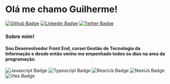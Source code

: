 # Olá me chamo Guilherme! 

[![Github Badge](https://img.shields.io/badge/-Github-000?style=flat-square&logo=Github&logoColor=white&link=https://github.com/guisantanaa)](https://github.com/guisantanaa)
[![Linkedin Badge](https://img.shields.io/badge/-LinkedIn-blue?style=flat-square&logo=Linkedin&logoColor=white&link=https://www.linkedin.com/in/guilherme-santana-185184170/)](https://www.linkedin.com/in/guilherme-santana-185184170/)
[![Twitter Badge](https://img.shields.io/badge/-Twitter-1ca0f1?style=flat-square&labelColor=1ca0f1&logo=twitter&logoColor=white&link=https://twitter.com/GuigSantana22)](https://twitter.com/GuigSantana22)


### Sobre mim!

#### Sou Desenvolvedor Front End, cursei Gestão de Tecnologia da Informação e desde então venho me empenhado todos os dias na area da programação.

![Javascript Badge](https://img.shields.io/badge/-Javascript-yellow?style=flat-square&logo=Javascript&logoColor=white&link])
![Typescript Badge](https://img.shields.io/badge/-Typescript-blue?style=flat-square&logo=Typescript&logoColor=white&link])
![ReactJs Badge](https://img.shields.io/badge/-React-informational?style=flat-square&logo=React&logoColor=white&link]])
![NextJs Badge](https://img.shields.io/badge/-Next-inactive?style=flat-square&logo=Nextjs&logoColor=white&link]])
![Vtex Badge](https://img.shields.io/badge/-Vtex-ff69b4?style=flat-square&logo=Vtex.io&logoColor=white&link]])



